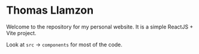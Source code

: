 # Thomas Llamzon

Welcome to the repository for my personal website. It is a simple ReactJS + Vite project.

Look at `src` -> `components` for most of the code.
